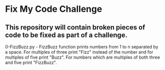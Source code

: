 # Fix My Code Challenge

## This repository will contain broken pieces of code to be fixed as part of a challenge.

0-FizzBuzz.py - FizzBuzz function prints numbers from 1 to n separated by a space. For multiples of three print "Fizz" instead of the number and for multiples of five print "Buzz". For numbers which are multiples of both three and five print "FizzBuzz".
